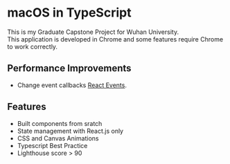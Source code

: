 # macOS in TypeScript

This is my Graduate Capstone Project for Wuhan University.  
This application is developed in Chrome and some features require Chrome to work correctly.

## Performance Improvements

* Change event callbacks [React Events](https://reactjs.org/docs/handling-events.html).

## Features
* Built components from sratch
* State management with React.js only
* CSS and Canvas Animations
* Typescript Best Practice
* Lighthouse score > 90
